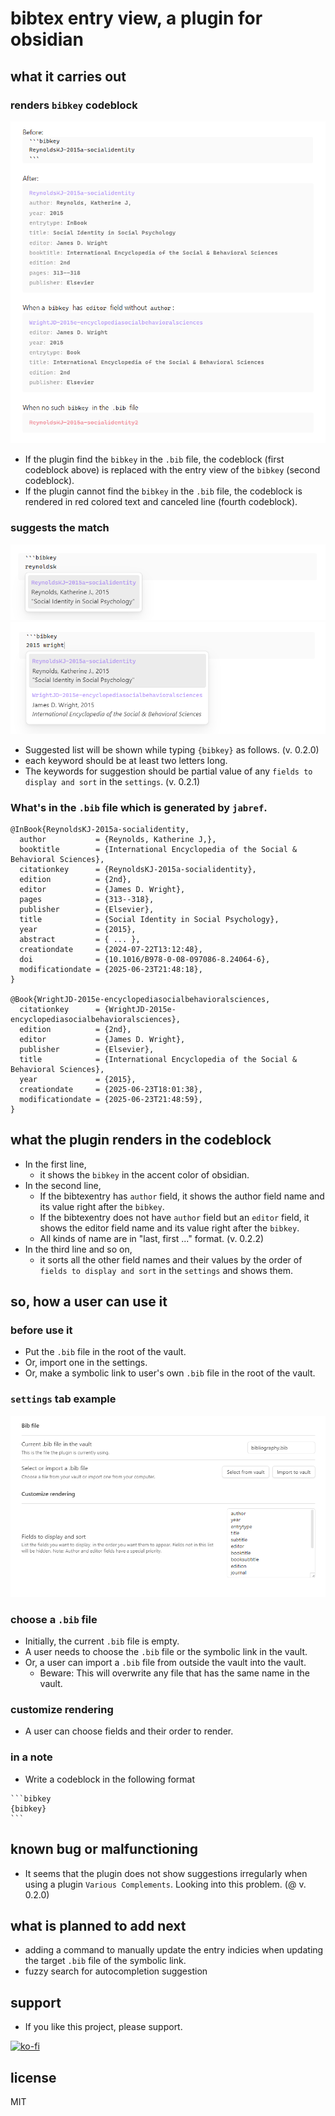 # bibtex entry view, a plugin for obsidian

## what it carries out

### renders `bibkey` codeblock
![sample.png](sample.png)

- If the plugin find the `bibkey` in the `.bib` file, the codeblock (first codeblock above) is replaced with the entry view of the `bibkey` (second codeblock).
- If the plugin cannot find the `bibkey` in the `.bib` file, the codeblock is rendered in red colored text and canceled line (fourth codeblock).

### suggests the match

![suggestion-article.png](suggestion-article.png)
![suggestion-book.png](suggestion-book.png)

- Suggested list will be shown while typing `{bibkey}` as follows. (v. 0.2.0)
- each keyword should be at least two letters long.
- The keywords for suggestion should be partial value of any `fields to display and sort` in the `settings`. (v. 0.2.1)

### What's in the `.bib` file which is generated by `jabref`.
```
@InBook{ReynoldsKJ-2015a-socialidentity,
  author           = {Reynolds, Katherine J,},
  booktitle        = {International Encyclopedia of the Social & Behavioral Sciences},
  citationkey      = {ReynoldsKJ-2015a-socialidentity},
  edition          = {2nd},
  editor           = {James D. Wright},
  pages            = {313--318},
  publisher        = {Elsevier},
  title            = {Social Identity in Social Psychology},
  year             = {2015},
  abstract         = { ... },
  creationdate     = {2024-07-22T13:12:48},
  doi              = {10.1016/B978-0-08-097086-8.24064-6},
  modificationdate = {2025-06-23T21:48:18},
}

@Book{WrightJD-2015e-encyclopediasocialbehavioralsciences,
  citationkey      = {WrightJD-2015e-encyclopediasocialbehavioralsciences},
  edition          = {2nd},
  editor           = {James D. Wright},
  publisher        = {Elsevier},
  title            = {International Encyclopedia of the Social & Behavioral Sciences},
  year             = {2015},
  creationdate     = {2025-06-23T18:01:38},
  modificationdate = {2025-06-23T21:48:59},
}
```

## what the plugin renders in the codeblock

- In the first line,
  - it shows the `bibkey` in the accent color of obsidian.
- In the second line,
  - If the bibtexentry has `author` field, it shows the author field name and its value right after the `bibkey`.
  - If the bibtexentry does not have `author` field but an `editor` field, it shows the editor field name and its value right after the `bibkey`.
  - All kinds of name are in "last, first ..." format. (v. 0.2.2)
- In the third line and so on,
  - it sorts all the other field names and their values by the order of `fields to display and sort` in the `settings` and shows them.

## so, how a user can use it

### before use it

- Put the `.bib` file in the root of the vault. 
- Or, import one in the settings.
- Or, make a symbolic link to user's own `.bib` file in the root of the vault.

### `settings` tab example

![settings.png](settings.png)

### choose a `.bib` file

- Initially, the current `.bib` file is empty.
- A user needs to choose the `.bib` file or the symbolic link in the vault.
- Or, a user can import a `.bib` file from outside the vault into the vault. 
  - Beware: This will overwrite any file that has the same name in the vault.

### customize rendering

- A user can choose fields and their order to render.

### in a note

- Write a codeblock in the following format

````
```bibkey
{bibkey}
```
````

## known bug or malfunctioning

- It seems that the plugin does not show suggestions irregularly when using a plugin `Various Complements`. Looking into this problem. (@ v. 0.2.0)

## what is planned to add next

- adding a command to manually update the entry indicies when updating the target `.bib` file of the symbolic link.
- fuzzy search for autocompletion suggestion

## support

- If you like this project, please support. 

[![ko-fi](https://ko-fi.com/img/githubbutton_sm.svg)](https://ko-fi.com/O5O41HNOCV)

## license

MIT

